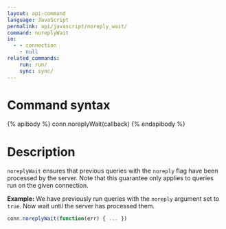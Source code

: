 ```yaml
---
layout: api-command 
language: JavaScript
permalink: api/javascript/noreply_wait/
command: noreplyWait
io:
  - - connection
    - null
related_commands:
    run: run/
    sync: sync/
---
```


# Command syntax #

{% apibody %}
conn.noreplyWait(callback)
{% endapibody %}

# Description #

`noreplyWait` ensures that previous queries with the `noreply` flag have been processed
by the server. Note that this guarantee only applies to queries run on the given connection.

__Example:__ We have previously run queries with the `noreply` argument set to `true`. Now
wait until the server has processed them.

```js
conn.noreplyWait(function(err) { ... })
```

